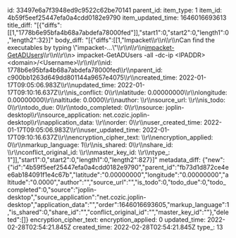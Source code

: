 id: 33497e6a7f3948ed9c9522c62be70141
parent_id: 
item_type: 1
item_id: 4b59f5eef25447efa0a4cdd0182e9790
item_updated_time: 1646016693613
title_diff: "[{\"diffs\":[[1,\"1778b6e95bfa4b68a7abdefa78000fed\"]],\"start1\":0,\"start2\":0,\"length1\":0,\"length2\":32}]"
body_diff: "[{\"diffs\":[[1,\"Impacket\\\r\\\n\\\r\\\nCan find the executables by typing \\\"impacket-...\\\"\\\r\\\n\\\r\\\n<ins>impacket-GetADUsers</ins>\\\r\\\n\\\r\\\n> impacket-GetADUsers -all -dc-ip &lt;IPADDR&gt; &lt;domain&gt;/&lt;Username&gt;\\\r\\\n\\\r\\\nid: 1778b6e95bfa4b68a7abdefa78000fed\\\r\\\nparent_id: c900bb1263d649dd801144a9657e4075\\\r\\\ncreated_time: 2022-01-17T09:05:06.983Z\\\r\\\nupdated_time: 2022-01-17T09:10:16.637Z\\\r\\\nis_conflict: 0\\\r\\\nlatitude: 0.00000000\\\r\\\nlongitude: 0.00000000\\\r\\\naltitude: 0.0000\\\r\\\nauthor: \\\r\\\nsource_url: \\\r\\\nis_todo: 0\\\r\\\ntodo_due: 0\\\r\\\ntodo_completed: 0\\\r\\\nsource: joplin-desktop\\\r\\\nsource_application: net.cozic.joplin-desktop\\\r\\\napplication_data: \\\r\\\norder: 0\\\r\\\nuser_created_time: 2022-01-17T09:05:06.983Z\\\r\\\nuser_updated_time: 2022-01-17T09:10:16.637Z\\\r\\\nencryption_cipher_text: \\\r\\\nencryption_applied: 0\\\r\\\nmarkup_language: 1\\\r\\\nis_shared: 0\\\r\\\nshare_id: \\\r\\\nconflict_original_id: \\\r\\\nmaster_key_id: \\\r\\\ntype_: 1\"]],\"start1\":0,\"start2\":0,\"length1\":0,\"length2\":827}]"
metadata_diff: {"new":{"id":"4b59f5eef25447efa0a4cdd0182e9790","parent_id":"fb73d1d872ce4ee6ab184091f1e4c67b","latitude":"0.00000000","longitude":"0.00000000","altitude":"0.0000","author":"","source_url":"","is_todo":0,"todo_due":0,"todo_completed":0,"source":"joplin-desktop","source_application":"net.cozic.joplin-desktop","application_data":"","order":1646016693605,"markup_language":1,"is_shared":0,"share_id":"","conflict_original_id":"","master_key_id":""},"deleted":[]}
encryption_cipher_text: 
encryption_applied: 0
updated_time: 2022-02-28T02:54:21.845Z
created_time: 2022-02-28T02:54:21.845Z
type_: 13